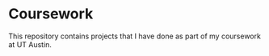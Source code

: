 # Coursework
This repository contains projects that I have done as part of my coursework at UT Austin.
